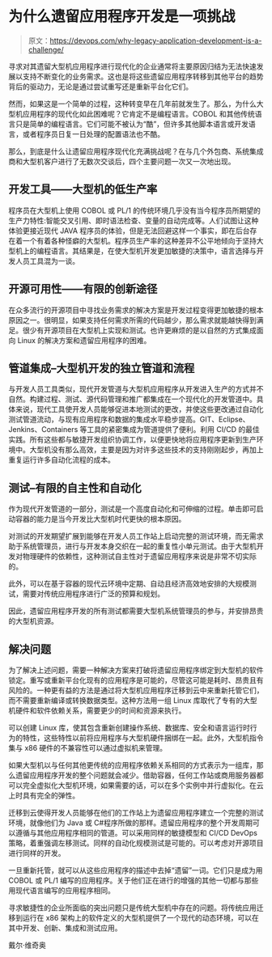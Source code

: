 # 为什么遗留应用程序开发是一项挑战

> 原文：<https://devops.com/why-legacy-application-development-is-a-challenge/>

寻求对其遗留大型机应用程序进行现代化的企业通常将主要原因归结为无法快速发展以支持不断变化的业务需求。这也是将这些遗留应用程序转移到其他平台的趋势背后的驱动力，无论是通过尝试重写还是重新平台化它们。

然而，如果这是一个简单的过程，这种转变早在几年前就发生了。那么，为什么大型机应用程序的现代化如此困难呢？它肯定不是编程语言。COBOL 和其他传统语言只是简单的编程语言。它们可能不被认为“酷”，但许多其他脚本语言或开发语言，或者程序员日复一日处理的配置语法也不酷。

那么，到底是什么让遗留应用程序现代化充满挑战呢？在与几个外包商、系统集成商和大型机客户进行了无数次交谈后，四个主要问题一次又一次地出现。

## 开发工具——大型机的低生产率

程序员在大型机上使用 COBOL 或 PL/1 的传统环境几乎没有当今程序员所期望的生产力特性:智能交叉引用、即时语法检查、变量的自动完成等。人们试图让这种体验更接近现代 JAVA 程序员的体验，但是无法回避这样一个事实，即在后台存在着一个有着各种怪癖的大型机。程序员生产率的这种差异不公平地倾向于坚持大型机上的编程语言。其结果是，在使大型机开发更加敏捷的决策中，语言选择与开发人员工具混为一谈。

## 开源可用性——有限的创新途径

在众多流行的开源项目中寻找业务需求的解决方案是开发过程变得更加敏捷的根本原因之一。很明显，如果支持任何需求所需的代码越少，那么需求就能越快得到满足。很少有开源项目在大型机上实现和测试。也许更麻烦的是以自然的方式集成面向 Linux 的解决方案和遗留应用程序的困难。

## 管道集成–大型机开发的独立管道和流程

与开发人员工具类似，现代开发管道与大型机应用程序从开发进入生产的方式并不自然。构建过程、测试、源代码管理和推广都集成在一个现代化的开发管道中。具体来说，现代工具使开发人员能够促进本地测试的更改，并使这些更改通过自动化测试管道流动，与现有应用程序和数据的集成水平稳步提高。GIT、Eclipse、Jenkins、Containers 等工具的紧密集成为管道提供了便利。利用 CI/CD 的最佳实践。所有这些都与敏捷开发组织协调工作，以便更快地将应用程序更新到生产环境中。大型机没有那么高效，主要是因为对许多这些技术的支持刚刚起步，再加上重复运行许多自动化流程的成本。

## 测试–有限的自主性和自动化

作为现代开发管道的一部分，测试是一个高度自动化和可伸缩的过程。单击即可启动容器的能力是当今开发比大型机时代更快的根本原因。

对测试的开发期望扩展到能够在开发人员工作站上启动完整的测试环境，而无需求助于系统管理员，进行与开发本身交织在一起的重复性小单元测试。由于大型机开发对物理硬件的依赖性，这种测试自主性对于遗留应用程序来说是非常不切实际的。

此外，可以在基于容器的现代云环境中定期、自动且经济高效地安排的大规模测试，需要对传统应用程序进行广泛的预算和规划。

因此，遗留应用程序开发的所有测试都需要大型机系统管理员的参与，并安排昂贵的大型机资源。

## 解决问题

为了解决上述问题，需要一种解决方案来打破将遗留应用程序绑定到大型机的软件锁定。重写或重新平台化现有的应用程序是可能的，尽管这可能是耗时、昂贵且有风险的。一种更有益的方法是通过将大型机应用程序迁移到云中来重新托管它们，而不需要重新编译或转换数据类型。这种方法用一组 Linux 库取代了专有的大型机硬件和软件依赖关系，需要更少的时间和资源来执行。

可以创建 Linux 库，使其包含重新创建操作系统、数据库、安全和语言运行时行为的特性，这些特性以前将应用程序与大型机硬件捆绑在一起。此外，大型机指令集与 x86 硬件的不兼容性可以通过虚拟机来管理。

如果大型机以与任何其他更传统的应用程序依赖关系相同的方式表示为一组库，那么遗留应用程序开发的整个问题就会减少。借助容器，任何工作站或商用服务器都可以完全虚拟化大型机环境，如果需要的话，可以在多个实例中并行虚拟化。在云上时具有完全的弹性。

迁移到云使得开发人员能够在他们的工作站上为遗留应用程序建立一个完整的测试环境，就像他们为 Java 或 C#程序所做的那样。遗留应用程序的整个开发周期可以遵循与其他应用程序相同的管道。可以采用同样的敏捷模型和 CI/CD DevOps 策略，着重强调左移测试。同样的自动化规模测试是可能的。可以考虑对开源项目进行同样的开发。

一旦重新托管，就可以从这些应用程序的描述中去掉“遗留”一词。它们只是成为用 COBOL 或 PL/1 编写的应用程序。关于他们正在进行的增强的其他一切都与那些用现代语言编写的应用程序相同。

寻求敏捷性的企业所面临的突出问题只是传统大型机中存在的问题。将传统应用迁移到运行在 x86 架构上的软件定义的大型机提供了一个现代的动态环境，可以在其中开发、创新、集成和测试应用。

戴尔·维奇奥